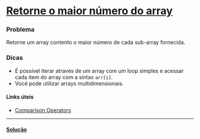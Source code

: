 # [Retorne o maior número do array](https://www.freecodecamp.org/challenges/return-largest-numbers-in-arrays)

### Problema
Retorne um array contento o maior número de cada sub-array fornecida.

### Dicas
- É possível iterar através de um array com um loop simples e acessar cada item do array com a sintax `arr[i]`.
- Você pode utilizar arrays multidimensionais.

#### Links úteis
- [Comparison Operators](https://developer.mozilla.org/en-US/docs/Web/JavaScript/Reference/Operators/Comparison_Operators)

---
#### [Solução](https://github.com/bcarvalho89/freecodecamp/blob/master/pt_BR/retorne-o-maior-numero-do-array/solucao.md)